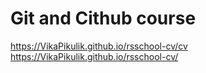 # Git and Cithub course
https://VikaPikulik.github.io/rsschool-cv/cv
https://VikaPikulik.github.io/rsschool-cv/